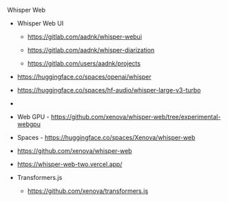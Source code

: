 Whisper Web

- Whisper Web UI 
    - https://gitlab.com/aadnk/whisper-webui

    - https://gitlab.com/aadnk/whisper-diarization

    - https://gitlab.com/users/aadnk/projects
- https://huggingface.co/spaces/openai/whisper

- https://huggingface.co/spaces/hf-audio/whisper-large-v3-turbo
- 


- Web GPU - https://github.com/xenova/whisper-web/tree/experimental-webgpu
- Spaces - https://huggingface.co/spaces/Xenova/whisper-web
- https://github.com/xenova/whisper-web
- https://whisper-web-two.vercel.app/

- Transformers.js
    - https://github.com/xenova/transformers.js